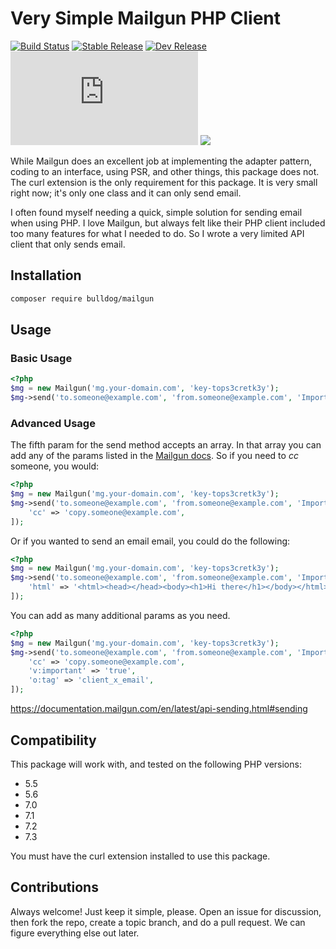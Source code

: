 # Very Simple Mailgun PHP Client

[![Build Status](https://travis-ci.org/bulldogcreative/mailgun.svg?branch=master)](https://travis-ci.org/bulldogcreative/mailgun)
[![Stable Release](https://packagist.org/packages/bulldog/mailgun)](https://img.shields.io/packagist/v/bulldog/mailgun.svg)
[![Dev Release](https://packagist.org/packages/bulldog/mailgun)](https://img.shields.io/packagist/vpre/bulldog/mailgun.svg)
[![License](https://github.com/bulldogcreative/mailgun/blob/master/LICENSE.md)](https://img.shields.io/github/license/bulldogcreative/mailgun.svg)
![](https://img.shields.io/twitter/url/https/github.com/bulldogcreative/mailgun.svg?style=social)

While Mailgun does an excellent job at implementing the adapter pattern, coding
to an interface, using PSR, and other things, this package does not. The curl
extension is the only requirement for this package. It is very small right
now; it's only one class and it can only send email.

I often found myself needing a quick, simple solution for sending email when
using PHP. I love Mailgun, but always felt like their PHP client included
too many features for what I needed to do. So I wrote a very limited API
client that only sends email.

## Installation

```sh
composer require bulldog/mailgun
```

## Usage

### Basic Usage

```php
<?php
$mg = new Mailgun('mg.your-domain.com', 'key-tops3cretk3y');
$mg->send('to.someone@example.com', 'from.someone@example.com', 'Important Subject', 'Text version of your message.');
```

### Advanced Usage

The fifth param for the send method accepts an array. In that array you can
add any of the params listed in the [Mailgun docs](https://documentation.mailgun.com/en/latest/api-sending.html#sending).
So if you need to *cc* someone, you would:

```php
<?php
$mg = new Mailgun('mg.your-domain.com', 'key-tops3cretk3y');
$mg->send('to.someone@example.com', 'from.someone@example.com', 'Important Subject', 'Text version of your message.', [
    'cc' => 'copy.someone@example.com',
]);
```

Or if you wanted to send an email email, you could do the following:

```php
<?php
$mg = new Mailgun('mg.your-domain.com', 'key-tops3cretk3y');
$mg->send('to.someone@example.com', 'from.someone@example.com', 'Important Subject', 'Text version of your message.', [
    'html' => '<html><head></head><body><h1>Hi there</h1></body></html>',
]);
```

You can add as many additional params as you need.

```php
<?php
$mg = new Mailgun('mg.your-domain.com', 'key-tops3cretk3y');
$mg->send('to.someone@example.com', 'from.someone@example.com', 'Important Subject', 'Text version of your message.', [
    'cc' => 'copy.someone@example.com',
    'v:important' => 'true',
    'o:tag' => 'client_x_email',
]);
```

https://documentation.mailgun.com/en/latest/api-sending.html#sending

## Compatibility

This package will work with, and tested on the following PHP versions:

* 5.5
* 5.6
* 7.0
* 7.1
* 7.2
* 7.3

You must have the curl extension installed to use this package.

## Contributions

Always welcome! Just keep it simple, please. Open an issue for discussion, then
fork the repo, create a topic branch, and do a pull request. We can figure 
everything else out later.
